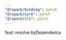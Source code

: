```yaml
---
"@rspack/binding": patch
"@rspack/core": patch
"@rspack/cli": patch
---
```


feat: resolve.byDependency
